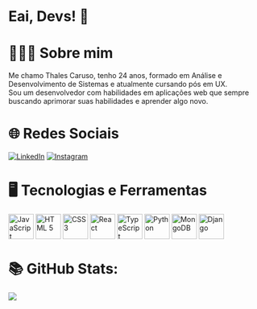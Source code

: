 # Eai, Devs! 👋

# 👨🏻‍💻 Sobre mim
Me chamo Thales Caruso, tenho 24 anos, formado em Análise e Desenvolvimento de Sistemas e atualmente cursando pós em UX. <br>
Sou um desenvolvedor com habilidades em aplicações web que sempre buscando aprimorar suas habilidades e aprender algo novo.

# 🌐 Redes Sociais
[![LinkedIn](https://img.shields.io/badge/LinkedIn-%230077B5.svg?logo=linkedin&logoColor=white)](https://linkedin.com/in/thales-caruso-21198b218/)   [![Instagram](https://img.shields.io/badge/Instagram-%23E4405F.svg?logo=Instagram&logoColor=white)](https://instagram.com/carusothalesds) 

# 🖥️ Tecnologias e Ferramentas 
<div style="display: inline_block">
  <img align="center" alt="JavaScript" height="50" width="50"  src="https://cdn.jsdelivr.net/gh/devicons/devicon/icons/javascript/javascript-original.svg" />
  <img align="center" alt="HTML 5" height="50" width="50" src="https://cdn.jsdelivr.net/gh/devicons/devicon/icons/html5/html5-original-wordmark.svg" />      
  <img align="center" alt="CSS 3" height="50" width="50" src="https://cdn.jsdelivr.net/gh/devicons/devicon/icons/css3/css3-original-wordmark.svg" />
  <img align="center" alt="React" height="50" width="50" src="https://cdn.jsdelivr.net/gh/devicons/devicon/icons/react/react-original-wordmark.svg" />
  <img align="center" alt="TypeScript" height="50" width="50" src="https://cdn.jsdelivr.net/gh/devicons/devicon/icons/typescript/typescript-original.svg" />
  <img align="center" alt="Python" height="50" width="50" src="https://cdn.jsdelivr.net/gh/devicons/devicon/icons/python/python-original-wordmark.svg" /
  <img align="center" alt="PostgreSQL" height="50" width="50" src="https://cdn.jsdelivr.net/gh/devicons/devicon/icons/postgresql/postgresql-original-wordmark.svg" />
  <img align="center" alt="MongoDB" height="50" width="50" src="https://cdn.jsdelivr.net/gh/devicons/devicon/icons/mongodb/mongodb-original-wordmark.svg" />    
  <img align="center" alt="Django" height="50" width="50" src="https://cdn.jsdelivr.net/gh/devicons/devicon/icons/django/django-plain-wordmark.svg" />          
</div>

          


# 📚 GitHub Stats:
![](https://github-readme-stats.vercel.app/api/top-langs/?username=ThalesCaruso&theme=dark&hide_border=false&include_all_commits=true&count_private=true&layout=compact)
